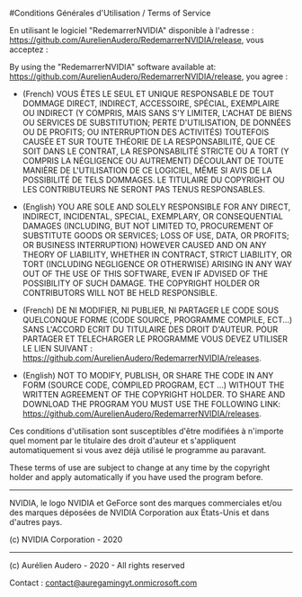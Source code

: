 #Conditions Générales d'Utilisation / Terms of Service

En utilisant le logiciel "RedemarrerNVIDIA" disponible à l'adresse : https://github.com/AurelienAudero/RedemarrerNVIDIA/release, vous acceptez : 

By using the "RedemarrerNVIDIA" software available at: https://github.com/AurelienAudero/RedemarrerNVIDIA/release, you agree :

- (French) VOUS ÊTES LE SEUL ET UNIQUE RESPONSABLE DE TOUT DOMMAGE DIRECT, INDIRECT, ACCESSOIRE, SPÉCIAL, EXEMPLAIRE OU INDIRECT (Y COMPRIS, MAIS SANS S'Y LIMITER, L'ACHAT DE BIENS OU SERVICES DE SUBSTITUTION; PERTE D'UTILISATION, DE DONNÉES OU DE PROFITS; OU INTERRUPTION DES ACTIVITÉS) TOUTEFOIS CAUSÉE ET SUR TOUTE THÉORIE DE LA RESPONSABILITÉ, QUE CE SOIT DANS LE CONTRAT, LA RESPONSABILITÉ STRICTE OU A TORT (Y COMPRIS LA NÉGLIGENCE OU AUTREMENT) DÉCOULANT DE TOUTE MANIÈRE DE L'UTILISATION DE CE LOGICIEL, MÊME SI AVIS DE LA POSSIBILITÉ DE TELS DOMMAGES. LE TITULAIRE DU COPYRIGHT OU LES CONTRIBUTEURS NE SERONT PAS TENUS RESPONSABLES.
- (English) YOU ARE SOLE AND SOLELY RESPONSIBLE FOR ANY DIRECT, INDIRECT, INCIDENTAL, SPECIAL, EXEMPLARY, OR CONSEQUENTIAL DAMAGES (INCLUDING, BUT NOT LIMITED TO, PROCUREMENT OF SUBSTITUTE GOODS OR SERVICES; LOSS OF USE, DATA, OR PROFITS; OR BUSINESS INTERRUPTION) HOWEVER CAUSED AND ON ANY THEORY OF LIABILITY, WHETHER IN CONTRACT, STRICT LIABILITY, OR TORT (INCLUDING NEGLIGENCE OR OTHERWISE) ARISING IN ANY WAY OUT OF THE USE OF THIS SOFTWARE, EVEN IF ADVISED OF THE POSSIBILITY OF SUCH DAMAGE. THE COPYRIGHT HOLDER OR CONTRIBUTORS WILL NOT BE HELD RESPONSIBLE.

- (French) DE NI MODIFIER, NI PUBLIER, NI PARTAGER LE CODE SOUS QUELCONQUE FORME (CODE SOURCE, PROGRAMME COMPILE, ECT...) SANS L'ACCORD ECRIT DU TITULAIRE DES DROIT D'AUTEUR. POUR PARTAGER ET TELECHARGER LE PROGRAMME VOUS DEVEZ UTILISER LE LIEN SUIVANT : https://github.com/AurelienAudero/RedemarrerNVIDIA/releases.
- (English) NOT TO MODIFY, PUBLISH, OR SHARE THE CODE IN ANY FORM (SOURCE CODE, COMPILED PROGRAM, ECT ...) WITHOUT THE WRITTEN AGREEMENT OF THE COPYRIGHT HOLDER. TO SHARE AND DOWNLOAD THE PROGRAM YOU MUST USE THE FOLLOWING LINK: https://github.com/AurelienAudero/RedemarrerNVIDIA/releases.

Ces conditions d'utilisation sont susceptibles d'être modifiées à n'importe quel moment par le titulaire des droit d'auteur et s'appliquent automatiquement si vous avez déjà utilisé le programme au paravant.

These terms of use are subject to change at any time by the copyright holder and apply automatically if you have used the program before.

---

NVIDIA, le logo NVIDIA et GeForce sont des marques commerciales et/ou des marques déposées de NVIDIA Corporation aux États-Unis et dans d'autres pays.

(c) NVIDIA Corporation - 2020

---

(c) Aurélien Audero - 2020 - All rights reserved

Contact : contact@auregamingyt.onmicrosoft.com
